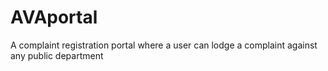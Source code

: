 # AVAportal
A complaint registration portal where a user can lodge a complaint against any public department
